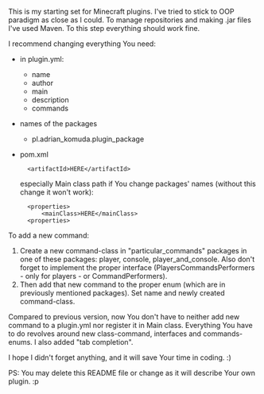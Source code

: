 This is my starting set for Minecraft plugins. I've tried to stick to OOP paradigm as close as I could.
To manage repositories and making .jar files I've used Maven. To this step everything should work fine.

I recommend changing everything You need:

- in plugin.yml:
  - name
  - author
  - main
  - description
  - commands
- names of the packages
  - pl.adrian_komuda.plugin_package
- pom.xml
  
        <artifactId>HERE</artifactId>
  
    especially Main class path if You change packages' names (without this change it won't work):
            
        <properties>
            <mainClass>HERE</mainClass>
        <properties>

To add a new command:
1. Create a new command-class in "particular_commands" packages in one of these packages: player, console, player_and_console.
   Also don't forget to implement the proper interface (PlayersCommandsPerformers - only for players -
   or CommandPerformers).
2. Then add that new command to the proper enum (which are in previously mentioned packages).
   Set name and newly created command-class.
   
Compared to previous version, now You don't have to neither add new command to a plugin.yml nor register it
in Main class. Everything You have to do revolves around new class-command, interfaces and commands-enums.
I also added "tab completion".

I hope I didn't forget anything, and it will save Your time in coding. :)

PS: You may delete this README file or change as it will describe Your own plugin. :p